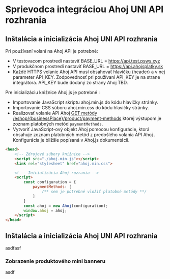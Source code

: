 # Sprievodca integráciou Ahoj UNI API rozhrania


## Inštalácia a inicializácia Ahoj UNI API rozhrania
Pri používaní volaní na Ahoj API je potrebné:
* V testovacom prostredí nastaviť BASE_URL = https://api.test.psws.xyz
* V produkčnom prostredí nastaviť BASE_URL = https://api.ahojsplatky.sk
* Každé HTTPS volanie Ahoj API musí obsahovať hlavičku (header) a v nej parameter API_KEY. Zodpovednosť pri používaní API_KEY je na strane integrátora. API_KEY bude dodaný zo strany Ahoj TBD. 

Pre inicializáciu knižnice Ahoj.js je potrebné :
* Importovanie JavaScript skriptu ahoj.min.js do kódu hlavičky stránky.
* Importovanie CSS súboru ahoj.min.css do kódu hlavičky stránky.
* Realizovať volanie API Ahoj [GET metódy /eshop/{businessPlace}/product/payment-methods](/) ktorej výstupom je zoznam platobných metód `paymentMethods`. 
* Vytvoriť JavaScript-ový objekt Ahoj pomocou konfigurácie, ktorá obsahuje zoznam platobných metód z predošlého volania API Ahoj . Konfigurácia je bližšie popísaná v Ahoj.js dokumentácii. 




```html
<head>
    <!-- Zdrojové súbory knižnice -->
    <script src="./ahoj.min.js"></script>
    <link rel="stylesheet" href="ahoj.min.css">

    <!--- Inicializácia Ahoj rozrania -->
    <script>
        const configuration = {
            paymentMethods: [
                /** sem je potrebné vložiť platobné metódy **/
            ]
        }
        const ahoj = new Ahoj(configuration);
        window.ahoj = ahoj;
    </script>
</head>
```

## Inštalácia a inicializácia Ahoj UNI API rozhrania
asdfasf

### Zobrazenie produktového mini banneru
asdf